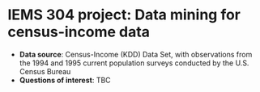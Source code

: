 # IEMS 304 project: Data mining for census-income data

* **Data source**: Census-Income (KDD) Data Set, with observations from the 1994 and 1995 current population surveys conducted by the U.S. Census Bureau
* **Questions of interest**: TBC